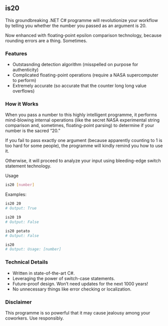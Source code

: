 ## is20
This groundbreaking .NET C# programme will revolutionize your workflow by telling you whether the number you passed as an argument is 20.

Now enhanced with floating-point epsilon comparison technology, because rounding errors are a thing. Sometimes.

### Features
 - Outstasnding detection algorithm (misspelled on purpose for authenticity)
 - Complicated floating-point operations (require a NASA supercomputer to perform)
 - Extremely accurate (so accurate that the counter long long value overflows)

### How it Works

When you pass a number to this highly intelligent programme, it performs mind-blowing internal operations (like the secret NASA experimental string comparison and, sometimes, floating-point parsing) to determine if your number is the sacred “20.”

If you fail to pass exactly one argument (because apparently counting to 1 is too hard for some people), the programme will kindly remind you how to use it.

Otherwise, it will proceed to analyze your input using bleeding-edge switch statement technology.

Usage
```bash
is20 [number]
```

Examples:
```bash
is20 20
# Output: True

is20 19
# Output: False

is20 potato
# Output: False

is20
# Output: Usage: [number]
```

### Technical Details
 - Written in state-of-the-art C#.
 - Leveraging the power of switch-case statements.
 - Future-proof design. Won’t need updates for the next 1000 years!
 - No unnecessary things like error checking or localization.

### Disclaimer

This programme is so powerful that it may cause jealousy among your coworkers. Use responsibly.